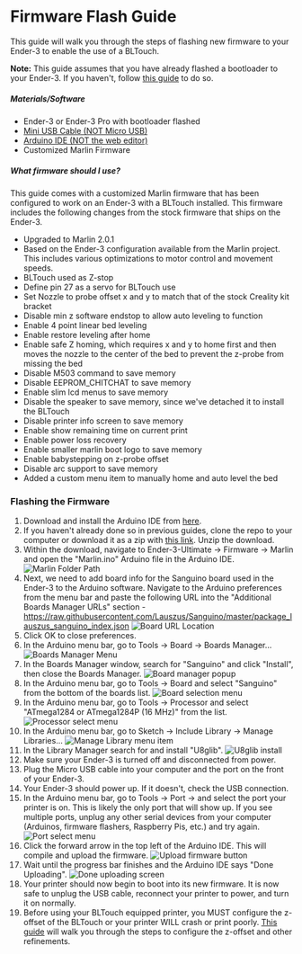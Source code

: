 # Firmware Flash Guide

This guide will walk you through the steps of flashing new firmware to your Ender-3 to enable the use of a BLTouch.

**Note:** This guide assumes that you have already flashed a bootloader to your Ender-3. If you haven't, follow [this guide](https://github.com/Jonathan-F-Bell/Ender-3-Ultimate/blob/master/Guides/Bootloader-Flash-Guide.md) to do so.

##### Materials/Software

* Ender-3 or Ender-3 Pro with bootloader flashed
* [Mini USB Cable (NOT Micro USB)](https://www.monoprice.com/product?p_id=3896)
* [Arduino IDE (NOT the web editor)](https://www.arduino.cc/en/Main/Software)
* Customized Marlin Firmware



##### What firmware should I use?

This guide comes with a customized Marlin firmware that has been configured to work on an Ender-3 with a BLTouch installed. This firmware includes the following changes from the stock firmware that ships on the Ender-3.

* Upgraded to Marlin 2.0.1
* Based on the Ender-3 configuration available from the Marlin project. This includes various optimizations to motor control and movement speeds.
* BLTouch used as Z-stop
* Define pin 27 as a servo for BLTouch use
* Set Nozzle to probe offset x and y to match that of the stock Creality kit bracket
* Disable min z software endstop to allow auto leveling to function
* Enable 4 point linear bed leveling
* Enable restore leveling after home
* Enable safe Z homing, which requires x and y to home first and then moves the nozzle to the center of the bed to prevent the z-probe from missing the bed
* Disable M503 command to save memory
* Disable EEPROM_CHITCHAT to save memory
* Enable slim lcd menus to save memory
* Disable the speaker to save memory, since we've detached it to install the BLTouch
* Disable printer info screen to save memory
* Enable show remaining time on current print
* Enable power loss recovery
* Enable smaller marlin boot logo to save memory
* Enable babystepping on z-probe offset
* Disable arc support to save memory
* Added a custom menu item to manually home and auto level the bed



### Flashing the Firmware

1. Download and install the Arduino IDE from [here](https://www.arduino.cc/en/Main/Software).
2. If you haven't already done so in previous guides, clone the repo to your computer or download it as a zip with [this link](https://github.com/Jonathan-F-Bell/Ender-3-Ultimate/archive/master.zip). Unzip the download.
3. Within the download, navigate to Ender-3-Ultimate -> Firmware -> Marlin and open the "Marlin.ino" Arduino file in the Arduino IDE. ![Marlin Folder Path](/Images/Photos/marlinFolder.png)
4. Next, we need to add board info for the Sanguino board used in the Ender-3 to the Arduino software. Navigate to the Arduino preferences from the menu bar and paste the following URL into the "Additional Boards Manager URLs" section - https://raw.githubusercontent.com/Lauszus/Sanguino/master/package_lauszus_sanguino_index.json ![Board URL Location](/Images/Photos/boardURL.png)
5. Click OK to close preferences.
6. In the Arduino menu bar, go to Tools -> Board -> Boards Manager... ![Boards Manager Menu](/Images/Photos/boardsManagerMenu.png)
7. In the Boards Manager window, search for "Sanguino" and click "Install", then close the Boards Manager. ![Board manager popup](/Images/Photos/boardManager.png)
8. In the Arduino menu bar, go to Tools -> Board and select "Sanguino" from the bottom of the boards list. ![Board selection menu](/Images/Photos/sanguinoBoardList.png)
9. In the Arduino menu bar, go to Tools -> Processor and select "ATmega1284 or ATmega1284P (16 MHz)" from the list. ![Processor select menu](/Images/Photos/processorSelect.png)
10. In the Arduino menu bar, go to Sketch -> Include Library -> Manage Libraries... ![Manage Library menu item](/Images/Photos/manageLibraryMenu.png)
11. In the Library Manager search for and install "U8glib". ![U8glib install](/Images/Photos/u8glib.png)
12. Make sure your Ender-3 is turned off and disconnected from power. 
13. Plug the Micro USB cable into your computer and the port on the front of your Ender-3.
14. Your Ender-3 should power up. If it doesn't, check the USB connection.
15. In the Arduino menu bar, go to Tools -> Port -> and select the port your printer is on. This is likely the only port that will show up. If you see multiple ports, unplug any other serial devices from your computer (Arduinos, firmware flashers, Raspberry Pis, etc.) and try again. ![Port select menu](/Images/Photos/portSelect.png)
16. Click the forward arrow in the top left of the Arduino IDE. This will compile and upload the firmware. ![Upload firmware button](/Images/Photos/uploadFirmware.png)
17. Wait until the progress bar finishes and the Arduino IDE says "Done Uploading". ![Done uploading screen](/Images/Photos/doneUploading.png)
18. Your printer should now begin to boot into its new firmware. It is now safe to unplug the USB cable, reconnect your printer to power, and turn it on normally.
19. Before using your BLTouch equipped printer, you MUST configure the z-offset of the BLTouch or your printer WILL crash or print poorly. [This guide](/Guides/BLTouch-Config-Guide.md) will walk you through the steps to configure the z-offset and other refinements.





